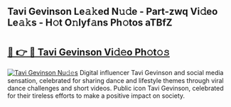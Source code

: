 ## Tavi Gevinson Le𝚊𝚔ed N𝚞𝚍e - Part-zwq Vi𝚍eo Le𝚊𝚔s - H𝚘t O𝚗lyf𝚊ns Ph𝚘tos aTBfZ

# <h2><a href="http://hf8ic0w.feru.top/?c=Tavi+Gevinson">🔗 👉 🔴 Tavi Gevinson Vi𝚍𝚎o Ph𝚘t𝚘𝚜</a></h2>

[![Tavi Gevinson Nu𝚍𝚎s](https://i.imgur.com/0TWrTi3.gif)](http://hf8ic0w.feru.top/?c=Tavi+Gevinson)
Digital influencer Tavi Gevinson and social media sensation, celebrated for sharing dance and lifestyle themes through viral dance challenges and short videos. Public icon Tavi Gevinson, celebrated for their tireless efforts to make a positive impact on society. 
